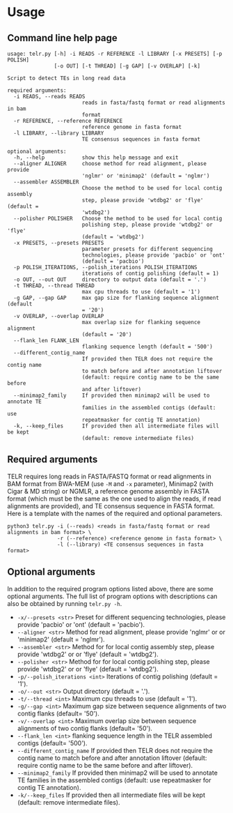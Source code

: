 # Usage

## Command line help page
```
usage: telr.py [-h] -i READS -r REFERENCE -l LIBRARY [-x PRESETS] [-p POLISH]
               [-o OUT] [-t THREAD] [-g GAP] [-v OVERLAP] [-k]

Script to detect TEs in long read data

required arguments:
  -i READS, --reads READS
                        reads in fasta/fastq format or read alignments in bam
                        format
  -r REFERENCE, --reference REFERENCE
                        reference genome in fasta format
  -l LIBRARY, --library LIBRARY
                        TE consensus sequences in fasta format

optional arguments:
  -h, --help            show this help message and exit
  --aligner ALIGNER     choose method for read alignment, please provide
                        'nglmr' or 'minimap2' (default = 'nglmr')
  --assembler ASSEMBLER
                        Choose the method to be used for local contig assembly
                        step, please provide 'wtdbg2' or 'flye' (default =
                        'wtdbg2')
  --polisher POLISHER   Choose the method to be used for local contig
                        polishing step, please provide 'wtdbg2' or 'flye'
                        (default = 'wtdbg2')
  -x PRESETS, --presets PRESETS
                        parameter presets for different sequencing
                        technologies, please provide 'pacbio' or 'ont'
                        (default = 'pacbio')
  -p POLISH_ITERATIONS, --polish_iterations POLISH_ITERATIONS
                        iterations of contig polishing (default = 1)
  -o OUT, --out OUT     directory to output data (default = '.')
  -t THREAD, --thread THREAD
                        max cpu threads to use (default = '1')
  -g GAP, --gap GAP     max gap size for flanking sequence alignment (default
                        = '20')
  -v OVERLAP, --overlap OVERLAP
                        max overlap size for flanking sequence alignment
                        (default = '20')
  --flank_len FLANK_LEN
                        flanking sequence length (default = '500')
  --different_contig_name
                        If provided then TELR does not require the contig name
                        to match before and after annotation liftover
                        (default: require contig name to be the same before
                        and after liftover)
  --minimap2_family     If provided then minimap2 will be used to annotate TE
                        families in the assembled contigs (default: use
                        repeatmasker for contig TE annotation)
  -k, --keep_files      If provided then all intermediate files will be kept
                        (default: remove intermediate files)
```

## Required arguments
TELR requires long reads in FASTA/FASTQ format or read alignments in BAM format from BWA-MEM (use `-M` and `-x` parameter), Minimap2 (with Cigar & MD string) or NGMLR, a reference genome assembly in FASTA format (which must be the same as the one used to align the reads, if read alignments are provided), and TE consensus sequence in FASTA format. Here is a template with the names of the required and optional parameters.
```
python3 telr.py -i (--reads) <reads in fasta/fastq format or read alignments in bam format> \
                -r (--reference) <reference genome in fasta format> \
                -l (--library) <TE consensus sequences in fasta format>
```

## Optional arguments
In addition to the required program options listed above, there are some optional arguments. The full list of program options with descriptions can also be obtained by running `telr.py -h`.
- `-x/--presets <str>` Preset for different sequencing technologies, please provide 'pacbio' or 'ont' (default = 'pacbio').
- `--aligner <str>` Method for read alignment, please provide 'nglmr' or or 'minimap2' (default = 'nglmr').
- `--assembler <str>` Method for for local contig assembly step, please provide 'wtdbg2' or or 'flye' (default = 'wtdbg2').
- `--polisher <str>` Method for for local contig polishing step, please provide 'wtdbg2' or or 'flye' (default = 'wtdbg2').
- `-p/--polish_iterations <int>` Iterations of contig polishing (default = '1').
- `-o/--out <str>` Output directory (default = '.').
- `-t/--thread <int>` Maximum cpu threads to use (default = '1').
- `-g/--gap <int>` Maximum gap size between sequence alignments of two contig flanks (default= '50').
- `-v/--overlap <int>` Maximum overlap size between sequence alignments of two contig flanks (default= '50').
- `--flank_len <int>` flanking sequence length in the TELR assembled contigs (default= '500').
- `--different_contig_name` If provided then TELR does not require the contig name to match before and after annotation liftover (default: require contig name to be the same before and after liftover).
- `--minimap2_family` If provided then minimap2 will be used to annotate TE families in the assembled contigs (default: use repeatmasker for contig TE annotation).
- `-k/--keep_files` If provided then all intermediate files will be kept (default: remove intermediate files).
